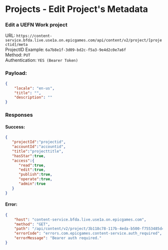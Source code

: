 # Projects - Edit Project's Metadata
### Edit a UEFN Work project

URL: `https://content-service.bfda.live.use1a.on.epicgames.com/api/content/v2/project/[projectid]/meta` \
ProjectID Example: `6a7b8e1f-3d09-bd2c-f5a3-9e4d2c0e7a6f` \
Method: `PUT` \
Authentication: `YES (Bearer Token)`

### Payload:
```json
{
    "locale": "en-us",
    "title": "",
    "description": ""
}
```

### Responses
#### Success:
```json
{
   "projectId":"projectid",
   "accountId":"accountid",
   "title":"projecttitle",
   "hasStar":true,
   "access":{
      "read":true,
      "edit":true,
      "publish":true,
      "operate":true,
      "admin":true
   }
}
```

#### Error:
```json
{
    "host": "content-service.bfda.live.use1a.on.epicgames.com",
    "method": "GET",
    "path": "/api/content/v2/project/3b118c78-117b-4eda-b500-f7553485d474/meta",
    "errorCode": "errors.com.epicgames.content-service.auth_required",
    "errorMessage": "Bearer auth required."
}
```
